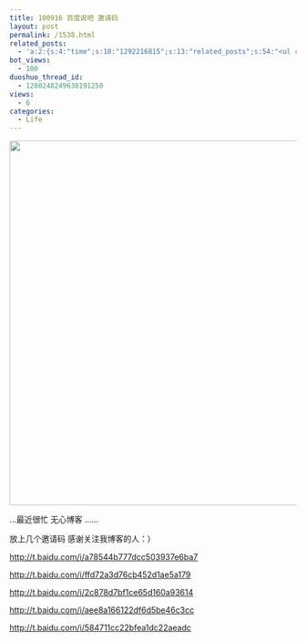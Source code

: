 ```yaml
---
title: 100916 百度说吧 邀请码
layout: post
permalink: /1538.html
related_posts:
  - 'a:2:{s:4:"time";s:10:"1292216815";s:13:"related_posts";s:54:"<ul class="related_post"><li>No Related Post</li></ul>";}'
bot_views:
  - 100
duoshuo_thread_id:
  - 1280248249638191250
views:
  - 6
categories:
  - Life
---
```

[<img class="aligncenter size-full wp-image-1525" title="12150063560" src="http://www.80aj.com/wp-content/uploads/2010/09/12150063560.jpg" alt="" width="538" height="640" />][1]

&#8230;最近很忙 无心博客 &#8230;&#8230;

放上几个邀请码 感谢关注我博客的人：）

http://t.baidu.com/i/a78544b777dcc503937e6ba7

http://t.baidu.com/i/ffd72a3d76cb452d1ae5a179

http://t.baidu.com/i/2c878d7bf1ce65d160a93614

http://t.baidu.com/i/aee8a166122df6d5be46c3cc

http://t.baidu.com/i/584711cc22bfea1dc22aeadc

 [1]: http://www.80aj.com/wp-content/uploads/2010/09/12150063560.jpg